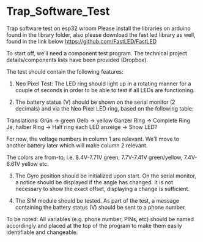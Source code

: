# Trap_Software_Test
Trap software test on esp32 wroom
Please install the libraries on arduino found in the library folder, also please download the fast led library as well, found in the link below
https://github.com/FastLED/FastLED


To start off, we’ll need a component test program. The technical project details/components lists have been provided (Dropbox).

The test should contain the following features:

1. Neo Pixel Test: The LED ring should light up in a rotating manner for a couple of seconds in order to be able to test if all LEDs are functioning.

2. The battery status (V) should be shown on the serial monitor (2 decimals) and via the Neo Pixel LED ring, based on the following table:

Translations:
Grün -> green
Gelb -> yellow
Ganzer Ring -> Complete Ring
Je, halber Ring -> Half ring each
LED anzeige -> Show LED?

For now, the voltage numbers in column 1 are relevant. We’ll move to another battery later which will make column 2 relevant.

The colors are from-to, i.e. 8.4V-7.71V green, 7.7V-7.41V green/yellow, 7.4V-6.61V yellow etc.

3. The Gyro position should be initialized upon start. On the serial monitor, a notice should be displayed if the angle has changed. It is not necessary to show the exact offset, displaying a change is sufficient.

4. The SIM module should be tested. As part of the test, a message containing the battery status (V) should be sent to a phone number.

To be noted:
All variables (e.g. phone number, PINs, etc) should be named accordingly and placed at the top of the program to make them easily identifiable and changeable.
